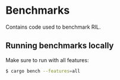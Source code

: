 # Benchmarks
Contains code used to benchmark RIL.

## Running benchmarks locally
Make sure to run with all features:

```bash
$ cargo bench --features=all
```
